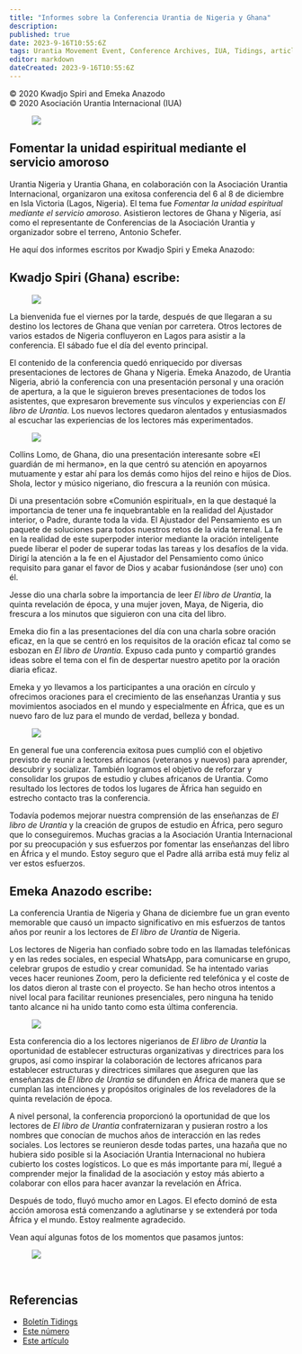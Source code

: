 ```yaml
---
title: "Informes sobre la Conferencia Urantia de Nigeria y Ghana"
description: 
published: true
date: 2023-9-16T10:55:6Z
tags: Urantia Movement Event, Conference Archives, IUA, Tidings, article
editor: markdown
dateCreated: 2023-9-16T10:55:6Z
---
```


<p class="v-card v-sheet theme--light grey lighten-3 px-2">© 2020 Kwadjo Spiri and Emeka Anazodo<br>© 2020 Asociación Urantia Internacional (IUA)</p>


<figure id="Figure_1" class="image urantiapedia">
<img src="/image/article/IUA_Tidings/Group-Nigeria-2019-2-706x428.jpg">
</figure>

## Fomentar la unidad espiritual mediante el servicio amoroso

Urantia Nigeria y Urantia Ghana, en colaboración con la Asociación Urantia Internacional, organizaron una exitosa conferencia del 6 al 8 de diciembre en Isla Victoria (Lagos, Nigeria). El tema fue _Fomentar la unidad espiritual mediante el servicio amoroso_. Asistieron lectores de Ghana y Nigeria, así como el representante de Conferencias de la Asociación Urantia y organizador sobre el terreno, Antonio Schefer.

He aquí dos informes escritos por Kwadjo Spiri y Emeka Anazodo:

## Kwadjo Spiri (Ghana) escribe:

<figure id="Figure_2" class="image urantiapedia image-style-align-right">
<img src="/image/article/IUA_Tidings/Nigeria-2019-Logo-150x150.jpg">
</figure>

La bienvenida fue el viernes por la tarde, después de que llegaran a su destino los lectores de Ghana que venían por carretera. Otros lectores de varios estados de Nigeria confluyeron en Lagos para asistir a la conferencia. El sábado fue el día del evento principal.

El contenido de la conferencia quedó enriquecido por diversas presentaciones de lectores de Ghana y Nigeria. Emeka Anazodo, de Urantia Nigeria, abrió la conferencia con una presentación personal y una oración de apertura, a la que le siguieron breves presentaciones de todos los asistentes, que expresaron brevemente sus vínculos y experiencias con _El libro de Urantia_. Los nuevos lectores quedaron alentados y entusiasmados al escuchar las experiencias de los lectores más experimentados.

<figure id="Figure_3" class="image urantiapedia image-style-align-left">
<img src="/image/article/IUA_Tidings/Nigeria-2019-Presenter-300x361.jpg">
</figure>

Collins Lomo, de Ghana, dio una presentación interesante sobre «El guardián de mi hermano», en la que centró su atención en apoyarnos mutuamente y estar ahí para los demás como hijos del reino e hijos de Dios. Shola, lector y músico nigeriano, dio frescura a la reunión con música.

Di una presentación sobre «Comunión espiritual», en la que destaqué la importancia de tener una fe inquebrantable en la realidad del Ajustador interior, o Padre, durante toda la vida. El Ajustador del Pensamiento es un paquete de soluciones para todos nuestros retos de la vida terrenal. La fe en la realidad de este superpoder interior mediante la oración inteligente puede liberar el poder de superar todas las tareas y los desafíos de la vida. Dirigí la atención a la fe en el Ajustador del Pensamiento como único requisito para ganar el favor de Dios y acabar fusionándose (ser uno) con él.

Jesse dio una charla sobre la importancia de leer _El libro de Urantia_, la quinta revelación de época, y una mujer joven, Maya, de Nigeria, dio frescura a los minutos que siguieron con una cita del libro.

Emeka dio fin a las presentaciones del día con una charla sobre oración eficaz, en la que se centró en los requisitos de la oración eficaz tal como se esbozan en _El libro de Urantia_. Expuso cada punto y compartió grandes ideas sobre el tema con el fin de despertar nuestro apetito por la oración diaria eficaz.

Emeka y yo llevamos a los participantes a una oración en círculo y ofrecimos oraciones para el crecimiento de las enseñanzas Urantia y sus movimientos asociados en el mundo y especialmente en África, que es un nuevo faro de luz para el mundo de verdad, belleza y bondad.

<figure id="Figure_4" class="image urantiapedia image-style-align-right">
<img src="/image/article/IUA_Tidings/Nigeria-2019-2-300x400.jpg">
</figure>

En general fue una conferencia exitosa pues cumplió con el objetivo previsto de reunir a lectores africanos (veteranos y nuevos) para aprender, descubrir y socializar. También logramos el objetivo de reforzar y consolidar los grupos de estudio y clubes africanos de Urantia. Como resultado los lectores de todos los lugares de Äfrica han seguido en estrecho contacto tras la conferencia.

Todavía podemos mejorar nuestra comprensión de las enseñanzas de _El libro de Urantia_ y la creación de grupos de estudio en África, pero seguro que lo conseguiremos. Muchas gracias a la Asociación Urantia Internacional por su preocupación y sus esfuerzos por fomentar las enseñanzas del libro en África y el mundo. Estoy seguro que el Padre allá arriba está muy feliz al ver estos esfuerzos.
<br style="clear:both;"/>

## Emeka Anazodo escribe:

La conferencia Urantia de Nigeria y Ghana de diciembre fue un gran evento memorable que causó un impacto significativo en mis esfuerzos de tantos años por reunir a los lectores de _El libro de Urantia_ de Nigeria.

Los lectores de Nigeria han confiado sobre todo en las llamadas telefónicas y en las redes sociales, en especial WhatsApp, para comunicarse en grupo, celebrar grupos de estudio y crear comunidad. Se ha intentado varias veces hacer reuniones Zoom, pero la deficiente red telefónica y el coste de los datos dieron al traste con el proyecto. Se han hecho otros intentos a nivel local para facilitar reuniones presenciales, pero ninguna ha tenido tanto alcance ni ha unido tanto como esta última conferencia.

<figure id="Figure_5" class="image urantiapedia image-style-align-left">
<img src="/image/article/IUA_Tidings/Nigeria-2019-6-300x137.jpg">
</figure>

Esta conferencia dio a los lectores nigerianos de _El libro de Urantia_ la oportunidad de establecer estructuras organizativas y directrices para los grupos, así como inspirar la colaboración de lectores africanos para establecer estructuras y directrices similares que aseguren que las enseñanzas de _El libro de Urantia_ se difunden en África de manera que se cumplan las intenciones y propósitos originales de los reveladores de la quinta revelación de época.

A nivel personal, la conferencia proporcionó la oportunidad de que los lectores de _El libro de Urantia_ confraternizaran y pusieran rostro a los nombres que conocían de muchos años de interacción en las redes sociales. Los lectores se reunieron desde todas partes, una hazaña que no hubiera sido posible si la Asociación Urantia Internacional no hubiera cubierto los costes logísticos. Lo que es más importante para mí, llegué a comprender mejor la finalidad de la asociación y estoy más abierto a colaborar con ellos para hacer avanzar la revelación en África.

Después de todo, fluyó mucho amor en Lagos. El efecto dominó de esta acción amorosa está comenzando a aglutinarse y se extenderá por toda África y el mundo. Estoy realmente agradecido.

Vean aquí algunas fotos de los momentos que pasamos juntos:

<figure id="Figure_5" class="image urantiapedia">
<img src="/image/article/IUA_Tidings/nigeria_2020.jpg">
</figure>

<br style="clear:both;"/>

## Referencias

- [Boletín Tidings](https://urantia-association.org/acerca-del-boletin-tidings/?lang=es)
- [Este número](https://urantia-association.org/newsletter/tidings-march-2020/?lang=es)
- [Este artículo](https://urantia-association.org/informes-sobre-la-conferencia-urantia-de-nigeria-y-ghana/?lang=es)


